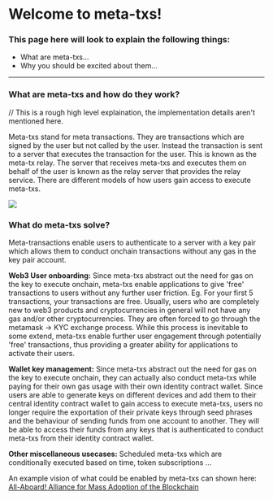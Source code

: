 # Welcome to meta-txs!

### This page here will look to explain the following things:

* What are meta-txs...
* Why you should be excited about them...

***


### What are meta-txs and how do they work?

// This is a rough high level explaination, the implementation details aren't mentioned here.

Meta-txs stand for meta transactions. They are transactions which are signed by the user but not called by the user. Instead the transaction is sent to a server that executes the transaction for the user. This is known as the meta-tx relay. The server that receives meta-txs and executes them on behalf of the user is known as the relay server that provides the relay service. There are different models of how users gain access to execute meta-txs. 

![](https://i.imgur.com/vZ50sNH.png)

### What do meta-txs solve?

Meta-transactions enable users to authenticate to a server with a key pair which allows them to conduct onchain transactions without any gas in the key pair account.

**Web3 User onboarding:** Since meta-txs abstract out the need for gas on the key to execute onchain, meta-txs enable applications to give 'free' transactions to users without any further user friction. Eg. For your first 5 transactions, your transactions are free. Usually, users who are completely new to web3 products and cryptocurrencies in general will not have any gas and/or other cryptocurrencies. They are often forced to go through the metamask -> KYC exchange process. While this process is inevitable to some extend, meta-txs enable further user engagement through potentially 'free' transactions, thus providing a greater ability for applications to activate their users.

**Wallet key management:** Since meta-txs abstract out the need for gas on the key to execute onchain, they can actually also conduct meta-txs while paying for their own gas usage with their own identity contract wallet. Since users are able to generate keys on different devices and add them to their central identity contract wallet to gain access to execute meta-txs, users no longer require the exportation of their private keys through seed phrases and the behaviour of sending funds from one account to another. They will be able to access their funds from any keys that is authenticated to conduct meta-txs from their identity contract wallet.

**Other miscellaneous usecases:** Scheduled meta-txs which are conditionally executed based on time, token subscriptions ...

An example vision of what could be enabled by meta-txs can shown here: [All-Aboard! Alliance for Mass Adoption of the Blockchain](https://medium.com/@lyricalpolymath/all-aboard-alliance-for-mass-adoption-of-the-blockchain-209bde271778)
